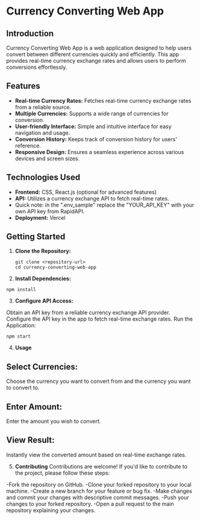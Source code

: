 # Currency Converting Web App

## Introduction

Currency Converting Web App is a web application designed to help users convert between different currencies quickly and efficiently. This app provides real-time currency exchange rates and allows users to perform conversions effortlessly.

## Features

- **Real-time Currency Rates:** Fetches real-time currency exchange rates from a reliable source.
- **Multiple Currencies:** Supports a wide range of currencies for conversion.
- **User-friendly Interface:** Simple and intuitive interface for easy navigation and usage.
- **Conversion History:** Keeps track of conversion history for users' reference.
- **Responsive Design:** Ensures a seamless experience across various devices and screen sizes.

## Technologies Used

- **Frontend:** CSS, React.js (optional for advanced features)
- **API:** Utilizes a currency exchange API to fetch real-time rates.
- Quick note: in the ".env_sample" replace the "YOUR_API_KEY" with your own API key from RapidAPI.
- **Deployment:** Vercel

## Getting Started

1. **Clone the Repository:**
   ```
   git clone <repository-url>
   cd currency-converting-web-app
   ```
   
2. **Install Dependencies:**

```
npm install
```

3. **Configure API Access:**

Obtain an API key from a reliable currency exchange API provider.
Configure the API key in the app to fetch real-time exchange rates.
Run the Application:

```
npm start
```
4. **Usage**

## Select Currencies:

 Choose the currency you want to convert from and the currency you want to convert to.
## Enter Amount:

Enter the amount you wish to convert.
## View Result:

Instantly view the converted amount based on real-time exchange rates.


5. **Contributing**
Contributions are welcome! If you'd like to contribute to the project, please follow these steps:

-Fork the repository on GitHub.
-Clone your forked repository to your local machine.
-Create a new branch for your feature or bug fix.
-Make changes and commit your changes with descriptive commit messages.
-Push your changes to your forked repository.
-Open a pull request to the main repository explaining your changes.
